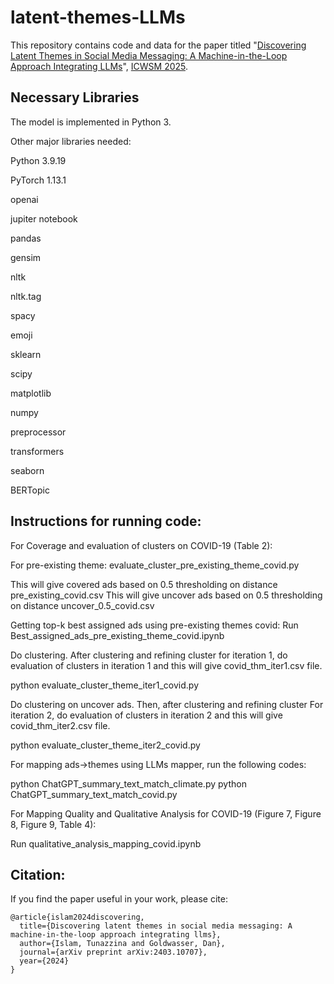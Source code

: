 # latent-themes-LLMs

This repository contains code and data for the paper titled "[Discovering Latent Themes in Social Media Messaging: A Machine-in-the-Loop Approach Integrating LLMs](https://arxiv.org/abs/2403.10707)", [ICWSM 2025](https://www.icwsm.org/2025/index.html).

## Necessary Libraries
The model is implemented in Python 3. 

Other major libraries needed:

Python 3.9.19

PyTorch 1.13.1

openai

jupiter notebook

pandas

gensim

nltk

nltk.tag

spacy

emoji

sklearn

scipy

matplotlib

numpy

preprocessor

transformers

seaborn

BERTopic

## Instructions for running code:

For Coverage and evaluation of clusters on COVID-19 (Table 2):

For pre-existing theme: 
evaluate_cluster_pre_existing_theme_covid.py

This will give covered ads based on 0.5 thresholding on distance pre_existing_covid.csv
This will give uncover ads based on 0.5 thresholding on distance uncover_0.5_covid.csv

Getting top-k best assigned ads using pre-existing themes covid:
Run Best_assigned_ads_pre_existing_theme_covid.ipynb


Do clustering. After clustering and refining cluster for iteration 1, do evaluation of clusters in iteration 1 and this will give covid_thm_iter1.csv file.

python evaluate_cluster_theme_iter1_covid.py
 
Do clustering on uncover ads. Then, after clustering and refining cluster For iteration 2, do evaluation of clusters in iteration 2 and this will give covid_thm_iter2.csv file.

python evaluate_cluster_theme_iter2_covid.py


For mapping ads->themes using LLMs mapper, run the following codes:

python ChatGPT_summary_text_match_climate.py
python ChatGPT_summary_text_match_covid.py

For Mapping Quality and Qualitative Analysis for COVID-19 (Figure 7, Figure 8, Figure 9, Table 4):

Run qualitative_analysis_mapping_covid.ipynb

## Citation:

If you find the paper useful in your work, please cite:

```
@article{islam2024discovering,
  title={Discovering latent themes in social media messaging: A machine-in-the-loop approach integrating llms},
  author={Islam, Tunazzina and Goldwasser, Dan},
  journal={arXiv preprint arXiv:2403.10707},
  year={2024}
}

```


